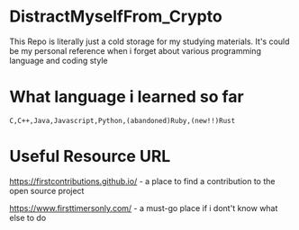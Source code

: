 # DistractMyselfFrom_Crypto
This Repo is literally just a cold storage for my studying materials. It's could be my personal reference when i forget about various programming language and coding style

# What language i learned so far
    C,C++,Java,Javascript,Python,(abandoned)Ruby,(new!!)Rust
    
# Useful Resource URL
https://firstcontributions.github.io/ - a place to find a contribution to the open source project

https://www.firsttimersonly.com/ - a must-go place if i dont't know what else to do

